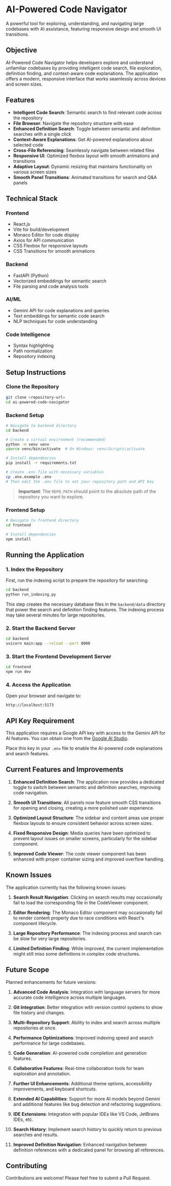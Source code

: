 # AI-Powered Code Navigator

A powerful tool for exploring, understanding, and navigating large codebases with AI assistance, featuring responsive design and smooth UI transitions.

## Objective

AI-Powered Code Navigator helps developers explore and understand unfamiliar codebases by providing intelligent code search, file exploration, definition finding, and context-aware code explanations. The application offers a modern, responsive interface that works seamlessly across devices and screen sizes.

## Features

- **Intelligent Code Search**: Semantic search to find relevant code across the repository
- **File Browser**: Navigate the repository structure with ease
- **Enhanced Definition Search**: Toggle between semantic and definition searches with a single click
- **Context-Aware Explanations**: Get AI-powered explanations about selected code
- **Cross-File Referencing**: Seamlessly navigate between related files
- **Responsive UI**: Optimized flexbox layout with smooth animations and transitions
- **Adaptive Layout**: Dynamic resizing that maintains functionality on various screen sizes
- **Smooth Panel Transitions**: Animated transitions for search and Q&A panels

## Technical Stack

### Frontend
- React.js
- Vite for build/development
- Monaco Editor for code display
- Axios for API communication
- CSS Flexbox for responsive layouts
- CSS Transitions for smooth animations

### Backend
- FastAPI (Python)
- Vectorized embeddings for semantic search
- File parsing and code analysis tools

### AI/ML
- Gemini API for code explanations and queries
- Text embeddings for semantic code search
- NLP techniques for code understanding

### Code Intelligence
- Syntax highlighting
- Path normalization
- Repository indexing

## Setup Instructions

### Clone the Repository
```bash
git clone <repository-url>
cd ai-powered-code-navigator
```

### Backend Setup
```bash
# Navigate to backend directory
cd backend

# Create a virtual environment (recommended)
python -m venv venv
source venv/bin/activate  # On Windows: venv\Scripts\activate

# Install dependencies
pip install -r requirements.txt

# Create .env file with necessary variables
cp .env.example .env
# Then edit the .env file to set your repository path and API key
```

> **Important**: The `REPO_PATH` should point to the absolute path of the repository you want to explore.

### Frontend Setup
```bash
# Navigate to frontend directory
cd frontend

# Install dependencies
npm install
```

## Running the Application

### 1. Index the Repository
First, run the indexing script to prepare the repository for searching:
```bash
cd backend
python run_indexing.py
```

This step creates the necessary database files in the `backend/data` directory that power the search and definition finding features. The indexing process may take several minutes for large repositories.

### 2. Start the Backend Server
```bash
cd backend
uvicorn main:app --reload --port 8000
```

### 3. Start the Frontend Development Server
```bash
cd frontend
npm run dev
```

### 4. Access the Application
Open your browser and navigate to:
```
http://localhost:5173
```

## API Key Requirement

This application requires a Google API key with access to the Gemini API for AI features. You can obtain one from the [Google AI Studio](https://makersuite.google.com/app/apikey).

Place this key in your `.env` file to enable the AI-powered code explanations and search features.

## Current Features and Improvements

1. **Enhanced Definition Search**: The application now provides a dedicated toggle to switch between semantic and definition searches, improving code navigation.

2. **Smooth UI Transitions**: All panels now feature smooth CSS transitions for opening and closing, creating a more polished user experience.

3. **Optimized Layout Structure**: The sidebar and content areas use proper flexbox layouts to ensure consistent behavior across screen sizes.

4. **Fixed Responsive Design**: Media queries have been optimized to prevent layout issues on smaller screens, particularly for the sidebar component.

5. **Improved Code Viewer**: The code viewer component has been enhanced with proper container sizing and improved overflow handling.

## Known Issues

The application currently has the following known issues:

1. **Search Result Navigation**: Clicking on search results may occasionally fail to load the corresponding file in the CodeViewer component.

2. **Editor Rendering**: The Monaco Editor component may occasionally fail to render content properly due to race conditions with React's component lifecycle.

3. **Large Repository Performance**: The indexing process and search can be slow for very large repositories.

4. **Limited Definition Finding**: While improved, the current implementation might still miss some definitions in complex code structures.

## Future Scope

Planned enhancements for future versions:

1. **Advanced Code Analysis**: Integration with language servers for more accurate code intelligence across multiple languages.

2. **Git Integration**: Better integration with version control systems to show file history and changes.

3. **Multi-Repository Support**: Ability to index and search across multiple repositories at once.

4. **Performance Optimizations**: Improved indexing speed and search performance for large codebases.

5. **Code Generation**: AI-powered code completion and generation features.

6. **Collaborative Features**: Real-time collaboration tools for team exploration and annotation.

7. **Further UI Enhancements**: Additional theme options, accessibility improvements, and keyboard shortcuts.

8. **Extended AI Capabilities**: Support for more AI models beyond Gemini and additional features like bug detection and refactoring suggestions.

9. **IDE Extensions**: Integration with popular IDEs like VS Code, JetBrains IDEs, etc.

10. **Search History**: Implement search history to quickly return to previous searches and results.

11. **Improved Definition Navigation**: Enhanced navigation between definition references with a dedicated panel for browsing all references.

## Contributing

Contributions are welcome! Please feel free to submit a Pull Request. 